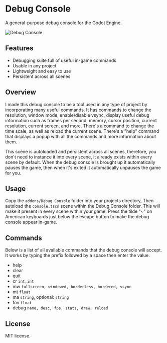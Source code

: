 # Debug Console
A general-purpose debug console for the Godot Engine.

![Debug Console](screenshots/Debug-Console-Demo.gif)
## Features
- Debugging suite full of useful in-game commands
- Usable in any project
- Lightweight and easy to use
- Persistent across all scenes

## Overview
I made this debug console to be a tool used in any type of project by incorporating many useful commands. It has commands to change the resolution, window mode, enable/disable vsync, display useful debug information such as frames per second, memory, cursor position, current resolution, current screen, and more. There's a command to change the time scale, as well as reload the current scene. There's a "help" command that displays a popup with all the commands and more information about them.

This scene is autoloaded and persistent across all scenes, therefore, you don't need to instance it into every scene, it already exists within every scene by default. When the debug console is brought up it automatically pauses the game, then when it's exited it automatically unpauses the game for you.

## Usage
Copy the `addons/Debug Console` folder into your projects directory, Then autoload the `console.tscn` scene within the Debug Console folder. This will make it present in every scene within your game. Press the tilde "~" on American keyboards just below the escape button to make the debug console appear in-game.

## Commands
Below is a list of all available commands that the debug console will accept. It works by typing the prefix followed by a space then enter the value.
- help
- clear
- quit
- cr `int,int`
- mw `fullscreen, windowed, borderless, bordered, vsync`
- mt `float`
- ma `string`, optional: `string`
- fov `float`
- debug `name, desc, fps, stats, draw, reload`

## License
MIT license.
